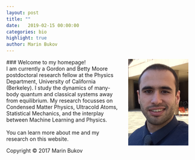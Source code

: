 ```yaml
---
layout: post
title: "" 
date:   2019-02-15 00:00:00
categories: bio
highlight: true
author: Marin Bukov
---
```

<img align="right" src="/img/bukov.png" alt="mb" description="Drawing" hspace="20" style="width: 160px; max-width:100%;"/>
### Welcome to my homepage!
<br>
I am currently a Gordon and Betty Moore postdoctoral research fellow at the Physics Department, University of California (Berkeley). I study the dynamics of many-body quantum and classical systems away from equilibrium.
My research focusses on Condensed Matter Physics, Ultracold Atoms, Statistical Mechanics, and the interplay between Machine Learning and Physics.
<br>
<br>
You can learn more about me and my research on this website. 

 
Copyright © 2017 Marin Bukov